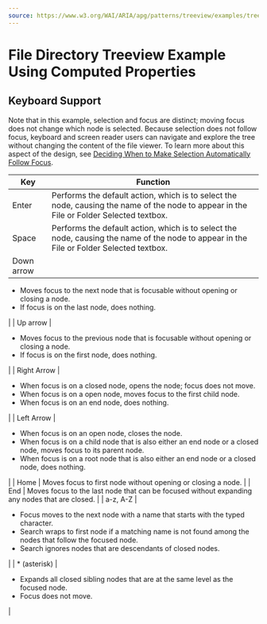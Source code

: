 ```yaml
---
source: https://www.w3.org/WAI/ARIA/apg/patterns/treeview/examples/treeview-1a/
---
```

File Directory Treeview Example Using Computed Properties
=========================================================

Keyboard Support
----------------

Note that in this example, selection and focus are distinct; moving focus does not change which node is selected. Because selection does not follow focus, keyboard and screen reader users can navigate and explore the tree without changing the content of the file viewer. To learn more about this aspect of the design, see [Deciding When to Make Selection Automatically Follow Focus](https://www.w3.org/WAI/ARIA/apg/practices/keyboard-interface/#kbd_selection_follows_focus).

| Key | Function |
| --- | --- |
| Enter | Performs the default action, which is to select the node, causing the name of the node to appear in the File or Folder Selected textbox. |
| Space | Performs the default action, which is to select the node, causing the name of the node to appear in the File or Folder Selected textbox. |
| Down arrow | 
*   Moves focus to the next node that is focusable without opening or closing a node.
*   If focus is on the last node, does nothing.

 |
| Up arrow | 

*   Moves focus to the previous node that is focusable without opening or closing a node.
*   If focus is on the first node, does nothing.

 |
| Right Arrow | 

*   When focus is on a closed node, opens the node; focus does not move.
*   When focus is on a open node, moves focus to the first child node.
*   When focus is on an end node, does nothing.

 |
| Left Arrow | 

*   When focus is on an open node, closes the node.
*   When focus is on a child node that is also either an end node or a closed node, moves focus to its parent node.
*   When focus is on a root node that is also either an end node or a closed node, does nothing.

 |
| Home | Moves focus to first node without opening or closing a node. |
| End | Moves focus to the last node that can be focused without expanding any nodes that are closed. |
| a-z, A-Z | 

*   Focus moves to the next node with a name that starts with the typed character.
*   Search wraps to first node if a matching name is not found among the nodes that follow the focused node.
*   Search ignores nodes that are descendants of closed nodes.

 |
| \* (asterisk) | 

*   Expands all closed sibling nodes that are at the same level as the focused node.
*   Focus does not move.

 |